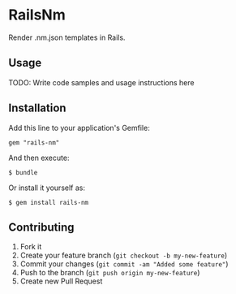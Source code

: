# RailsNm

Render .nm.json templates in Rails.

## Usage

TODO: Write code samples and usage instructions here

## Installation

Add this line to your application's Gemfile:

    gem "rails-nm"

And then execute:

    $ bundle

Or install it yourself as:

    $ gem install rails-nm

## Contributing

1. Fork it
2. Create your feature branch (`git checkout -b my-new-feature`)
3. Commit your changes (`git commit -am "Added some feature"`)
4. Push to the branch (`git push origin my-new-feature`)
5. Create new Pull Request
